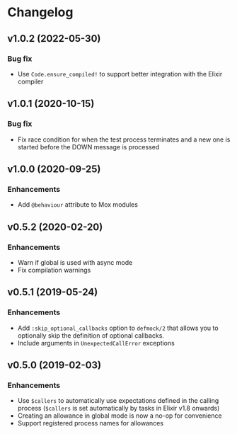 # Changelog

## v1.0.2 (2022-05-30)

### Bug fix

  * Use `Code.ensure_compiled!` to support better integration with the Elixir compiler

## v1.0.1 (2020-10-15)

### Bug fix

  * Fix race condition for when the test process terminates and a new one is started before the DOWN message is processed

## v1.0.0 (2020-09-25)

### Enhancements

  * Add `@behaviour` attribute to Mox modules

## v0.5.2 (2020-02-20)

### Enhancements

  * Warn if global is used with async mode
  * Fix compilation warnings

## v0.5.1 (2019-05-24)

### Enhancements

  * Add `:skip_optional_callbacks` option to `defmock/2` that allows you to optionally skip the definition of optional callbacks.
  * Include arguments in `UnexpectedCallError` exceptions

## v0.5.0 (2019-02-03)

### Enhancements

  * Use `$callers` to automatically use expectations defined in the calling process (`$callers` is set automatically by tasks in Elixir v1.8 onwards)
  * Creating an allowance in global mode is now a no-op for convenience
  * Support registered process names for allowances
